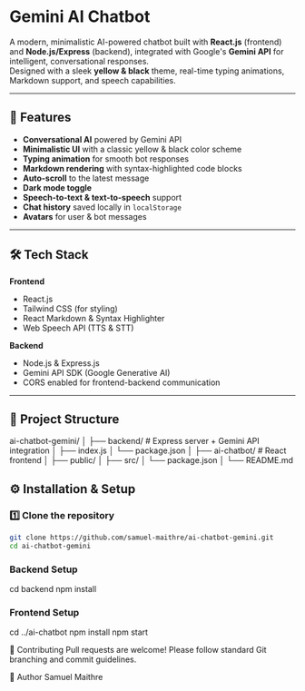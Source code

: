 # Gemini AI Chatbot

A modern, minimalistic AI-powered chatbot built with **React.js** (frontend) and **Node.js/Express** (backend), integrated with Google's **Gemini API** for intelligent, conversational responses.  
Designed with a sleek **yellow & black** theme, real-time typing animations, Markdown support, and speech capabilities.

---

## 🚀 Features

- **Conversational AI** powered by Gemini API  
- **Minimalistic UI** with a classic yellow & black color scheme  
- **Typing animation** for smooth bot responses  
- **Markdown rendering** with syntax-highlighted code blocks  
- **Auto-scroll** to the latest message  
- **Dark mode toggle**  
- **Speech-to-text & text-to-speech** support  
- **Chat history** saved locally in `localStorage`  
- **Avatars** for user & bot messages

---

## 🛠️ Tech Stack

**Frontend**  
- React.js  
- Tailwind CSS (for styling)  
- React Markdown & Syntax Highlighter  
- Web Speech API (TTS & STT)

**Backend**  
- Node.js & Express.js  
- Gemini API SDK (Google Generative AI)  
- CORS enabled for frontend-backend communication

---

## 📂 Project Structure

ai-chatbot-gemini/
│
├── backend/ # Express server + Gemini API integration
│ ├── index.js
│ └── package.json
│
├── ai-chatbot/ # React frontend
│ ├── public/
│ ├── src/
│ └── package.json
│
└── README.md

## ⚙️ Installation & Setup

### 1️⃣ Clone the repository
```bash
git clone https://github.com/samuel-maithre/ai-chatbot-gemini.git
cd ai-chatbot-gemini

```
### Backend Setup
cd backend
npm install

### Frontend Setup
cd ../ai-chatbot
npm install
npm start

🤝 Contributing
Pull requests are welcome! Please follow standard Git branching and commit guidelines.

👤 Author
Samuel Maithre
